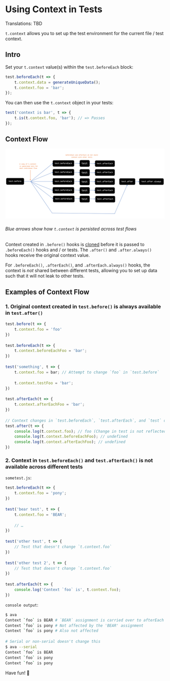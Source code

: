 # Using Context in Tests

Translations: TBD

`t.context` allows you to set up the test environment for the current file / test context.

## Intro

Set your `t.context` value(s) within the `test.beforeEach` block:

```js
test.beforeEach(t => {
	t.context.data = generateUniqueData();
	t.context.foo = 'bar';
});
```

You can then use the `t.context` object in your tests:

```js
test('context is bar', t => {
	t.is(t.context.foo, 'bar'); // => Passes
});
```


## Context Flow

![](../../media/context-flow.png)

###### Blue arrows show how `t.context` is persisted across test flows

Context created in `.before()` hooks is [cloned](https://www.npmjs.com/package/lodash.clone) before it is passed to `.beforeEach()` hooks and / or tests. The `.after()` and `.after.always()` hooks receive the original context value.

For `.beforeEach()`, `.afterEach()`, and `.afterEach.always()` hooks, the context is *not* shared between different tests, allowing you to set up data such that it will not leak to other tests.


## Examples of Context Flow

### 1. Original context created in `test.before()` is always available in `test.after()`

```js
test.before(t => {
	t.context.foo = 'foo'
})

test.beforeEach(t => {
	t.context.beforeEachFoo = 'bar';
})

test('something', t => {
	t.context.foo = bar; // Attempt to change `foo` in `test.before`

	t.context.testFoo = 'bar';
})

test.afterEach(t => {
	t.context.afterEachFoo = 'bar';
})

// Context changes in `test.beforeEach`, `test.afterEach`, and `test` does not affect context in `test.after()`
test.after(t => {
	console.log(t.context.foo); // foo (Change in test is not reflected)
	console.log(t.context.beforeEachFoo); // undefined
	console.log(t.context.afterEachFoo); // undefined
})
```


### 2. Context in `test.beforeEach()` and `test.afterEach()` is not available across different tests

`sometest.js`:

```js
test.beforeEach(t => {
	t.context.foo = 'pony';
})

test('bear test', t => {
	t.context.foo = 'BEAR';

	// …
})

test('other test', t => {
	// Test that doesn't change `t.context.foo`
})

test('other test 2', t => {
	// Test that doesn't change `t.context.foo`
})

test.afterEach(t => {
	console.log('Context `foo` is', t.context.foo);
})
```

`console output`:

```sh
$ ava
Context `foo` is BEAR # `BEAR` assignment is carried over to afterEach hook of only that test
Context `foo` is pony # Not affected by the 'BEAR' assignment
Context `foo` is pony # Also not affected

# Serial or non-serial doesn't change this
$ ava --serial
Context `foo` is BEAR
Context `foo` is pony
Context `foo` is pony
```


Have fun! 🦄
